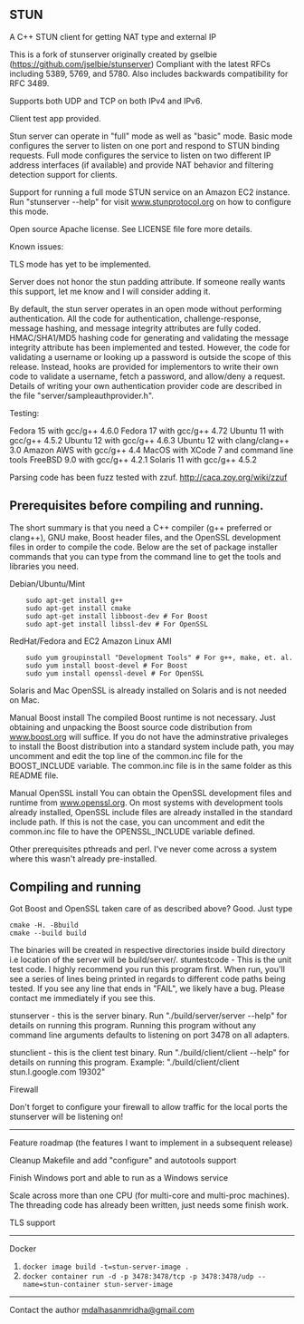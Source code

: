 STUN
---------------------------------------------------------
A C++ STUN client for getting NAT type and external IP

This is a fork of stunserver originally created by gselbie (https://github.com/jselbie/stunserver)
  Compliant with the latest RFCs including 5389, 5769, and 5780. Also includes
  backwards compatibility for RFC 3489.

  Supports both UDP and TCP on both IPv4 and IPv6.

  Client test app provided.

  Stun server can operate in "full" mode as well as "basic" mode. Basic mode
  configures the server to listen on one port and respond to STUN binding
  requests. Full mode configures the service to listen on two different IP
  address interfaces (if available) and provide NAT behavior and filtering
  detection support for clients.

  Support for running a full mode STUN service on an Amazon EC2 instance. Run
  "stunserver --help" for visit www.stunprotocol.org on how to configure this
  mode.

  Open source Apache license. See LICENSE file fore more details.

Known issues:

  TLS mode has yet to be implemented.

  Server does not honor the stun padding attribute. If someone really wants
  this support, let me know and I will consider adding it.

  By default, the stun server operates in an open mode without performing
  authentication. All the code for authentication, challenge-response, message
  hashing, and message integrity attributes are fully coded. HMAC/SHA1/MD5
  hashing code for generating and validating the message integrity attribute
  has been implemented and tested. However, the code for validating a username
  or looking up a password is outside the scope of this release. Instead,
  hooks are provided for implementors to write their own code to validate a
  username, fetch a password, and allow/deny a request. Details of writing
  your own authentication provider code are described in the file
  "server/sampleauthprovider.h".

Testing:

  Fedora 15 with gcc/g++ 4.6.0
  Fedora 17 with gcc/g++ 4.72
  Ubuntu 11 with gcc/g++ 4.5.2
  Ubuntu 12 with gcc/g++ 4.6.3
  Ubuntu 12 with clang/clang++ 3.0
  Amazon AWS with gcc/g++ 4.4
  MacOS with XCode 7 and command line tools
  FreeBSD 9.0 with gcc/g++ 4.2.1
  Solaris 11 with gcc/g++ 4.5.2

  Parsing code has been fuzz tested with zzuf. http://caca.zoy.org/wiki/zzuf

Prerequisites before compiling and running.
---------------------------------------------

  The short summary is that you need a C++ compiler (g++ preferred or
  clang++), GNU make, Boost header files, and the OpenSSL development files in
  order to compile the code. Below are the set of package installer commands
  that you can type from the command line to get the tools and libraries you
  need.

  Debian/Ubuntu/Mint
  
  ```
      sudo apt-get install g++
      sudo apt-get install cmake
      sudo apt-get install libboost-dev # For Boost
      sudo apt-get install libssl-dev # For OpenSSL
```
  RedHat/Fedora and EC2 Amazon Linux AMI
  ```
      sudo yum groupinstall "Development Tools" # For g++, make, et. al.
      sudo yum install boost-devel # For Boost
      sudo yum install openssl-devel # For OpenSSL
```
  Solaris and Mac
      OpenSSL is already installed on Solaris and is not needed on Mac.

  Manual Boost install
    The compiled Boost runtime is not necessary. Just obtaining and unpacking
    the Boost source code distribution from www.boost.org will suffice. If you
    do not have the adminstrative privaleges to install the Boost distribution
    into a standard system include path, you may uncomment and edit the top
    line of the common.inc file for the BOOST_INCLUDE variable. The common.inc
    file is in the same folder as this README file.

  Manual OpenSSL install
    You can obtain the OpenSSL development files and runtime from
    www.openssl.org. On most systems with development tools already installed,
    OpenSSL include files are already installed in the standard include path.
    If this is not the case, you can uncomment and edit the common.inc file to
    have the OPENSSL_INCLUDE variable defined.

  Other prerequisites
     pthreads and perl. I've never come across a system where this wasn't
     already pre-installed.

Compiling and running
----------------------
Got Boost and OpenSSL taken care of as described above? Good. Just type
```
cmake -H. -Bbuild
cmake --build build
```

The binaries will be created in respective directories inside build directory i.e location of the server will be build/server/.
  stuntestcode - This is the unit test code. I highly recommend you run this
  program first. When run, you'll see a series of lines being printed in
  regards to different code paths being tested. If you see any line that ends
  in "FAIL", we likely have a bug. Please contact me immediately if you see
  this.

  stunserver - this is the server binary. Run "./build/server/server --help" for
  details on running this program. Running this program without any command
  line arguments defaults to listening on port 3478 on all adapters.

  stunclient - this is the client test binary. Run "./build/client/client --help" for
  details on running this program. Example: "./build/client/client stun.l.google.com 19302"


Firewall

  Don't forget to configure your firewall to allow traffic for the local ports
  the stunserver will be listening on!

---------------------------------------------------------


Feature roadmap (the features I want to implement in a subsequent release)

  Cleanup Makefile and add "configure" and autotools support

  Finish Windows port and able to run as a Windows service

  Scale across more than one CPU (for multi-core and multi-proc machines). The
  threading code has already been written, just needs some finish work.

  TLS support

---------------------------------------------------------

Docker

1. `docker image build -t=stun-server-image .`
2. `docker container run -d -p 3478:3478/tcp -p 3478:3478/udp --name=stun-container stun-server-image`

---------------------------------------------------------


Contact the author
mdalhasanmridha@gmail.com



